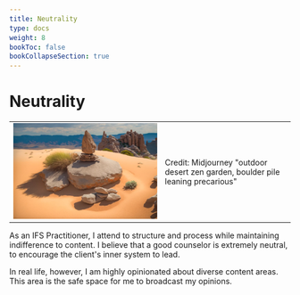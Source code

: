 ```yaml
---
title: Neutrality
type: docs
weight: 8
bookToc: false
bookCollapseSection: true
---
```


# Neutrality

<table>
<tr>
<td>
<picture style="display: block;">
<img alt="outdoor desert zen garden, boulder pile leaning precarious" src="balance.webp">
</picture>
</td>
<td class='rotate'><div>Credit: Midjourney "outdoor desert zen garden, boulder pile leaning precarious"</div></td>
</tr/>
</table>

As an IFS Practitioner, I attend
to structure and process while maintaining indifference to content.
I believe that a good counselor is extremely neutral, to encourage the
client's inner system to lead.

In real life, however, I am highly opinionated about diverse content
areas.
This area is the safe space for me to broadcast my opinions.
